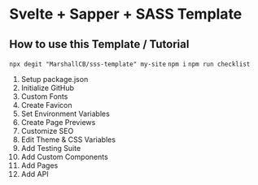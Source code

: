 # Svelte + Sapper + SASS Template

## How to use this Template / Tutorial

```npx degit "MarshallCB/sss-template" my-site```
```npm i```
```npm run checklist```
1. Setup package.json
2. Initialize GitHub
3. Custom Fonts
4. Create Favicon
5. Set Environment Variables
6. Create Page Previews
7. Customize SEO
8. Edit Theme & CSS Variables
9. Add Testing Suite
10. Add Custom Components
11. Add Pages
12. Add API
